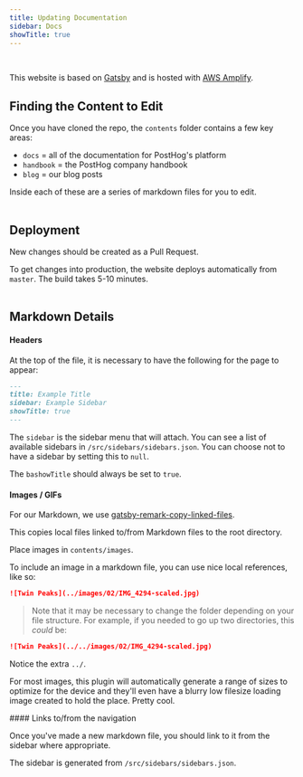 ```yaml
---
title: Updating Documentation
sidebar: Docs
showTitle: true
---
```


<br>

This website is based on [Gatsby](https://gatsbyjs.org) and is hosted with [AWS Amplify](https://aws.amazon.com/amplify/).
<br>


## Finding the Content to Edit

Once you have cloned the repo, the ```contents``` folder contains a few key areas:

* ```docs```&nbsp;= all of the documentation for PostHog's platform
* ```handbook```&nbsp;= the PostHog company handbook
* ```blog```&nbsp;= our blog posts

Inside each of these are a series of markdown files for you to edit.
<br>
<br>

## Deployment

New changes should be created as a Pull Request.

To get changes into production, the website deploys automatically from ```master```. The build takes 5-10 minutes.
<br>
<br>

## Markdown Details

#### Headers

At the top of the file, it is necessary to have the following for the page to appear:

```markdown
---
title: Example Title
sidebar: Example Sidebar
showTitle: true
---
```

The ```sidebar```&nbsp;is the sidebar menu that will attach. You can see a list of available sidebars in ```/src/sidebars/sidebars.json```. You can choose not to have a sidebar by setting this to ```null```.

The ```bashowTitle```&nbsp;should always be set to `true`.

#### Images / GIFs

For our Markdown, we use [gatsby-remark-copy-linked-files](https://www.gatsbyjs.org/packages/gatsby-remark-copy-linked-files/).

This copies local files linked to/from Markdown files to the root directory.

Place images in ```contents/images```.

To include an image in a markdown file, you can use nice local references, like so:

```markdown
![Twin Peaks](../images/02/IMG_4294-scaled.jpg)
```

> Note that it may be necessary to change the folder depending on your file structure. For example, if you needed to go up two directories, this *could* be:

```markdown
![Twin Peaks](../../images/02/IMG_4294-scaled.jpg)
```

Notice the extra ```../```.

For most images, this plugin will automatically generate a range of sizes to optimize for the device and they'll even have a blurry low filesize loading image created to hold the place. Pretty cool.

#### Links to/from the navigation

Once you've made a new markdown file, you should link to it from the sidebar where appropriate.

The sidebar is generated from ```/src/sidebars/sidebars.json```.